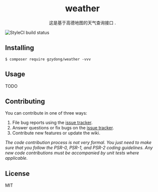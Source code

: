 <h1 align="center"> weather </h1>

<p align="center">这是基于高德地图的天气查询接口 .</p>

![StyleCI build status](https://github.styleci.io/repos/202547369/shield) 

## Installing

```shell
$ composer require gzydong/weather -vvv
```

## Usage

TODO

## Contributing

You can contribute in one of three ways:

1. File bug reports using the [issue tracker](https://github.com/gzydong/weather/issues).
2. Answer questions or fix bugs on the [issue tracker](https://github.com/gzydong/weather/issues).
3. Contribute new features or update the wiki.

_The code contribution process is not very formal. You just need to make sure that you follow the PSR-0, PSR-1, and PSR-2 coding guidelines. Any new code contributions must be accompanied by unit tests where applicable._

## License

MIT
